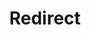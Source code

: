 ﻿---
layout: src/layouts/Redirect.astro
title: Redirect
redirect: https://yamldoc.liuyan.wang/docs/octopus-rest-api/cli/octopus-deployment-target-ssh-view
pubDate:  2023-01-01
navSearch: false
navSitemap: false
navMenu: false
---
